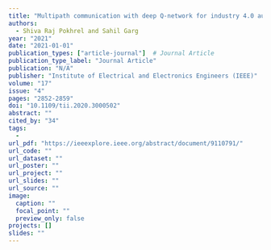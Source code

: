 ```yaml
---
title: "Multipath communication with deep Q-network for industry 4.0 automation and orchestration"
authors:
  - Shiva Raj Pokhrel and Sahil Garg
year: "2021"
date: "2021-01-01"
publication_types: ["article-journal"]  # Journal Article
publication_type_label: "Journal Article"
publication: "N/A"
publisher: "Institute of Electrical and Electronics Engineers (IEEE)"
volume: "17"
issue: "4"
pages: "2852-2859"
doi: "10.1109/tii.2020.3000502"
abstract: ""
cited_by: "34"
tags:
  - 
url_pdf: "https://ieeexplore.ieee.org/abstract/document/9110791/"
url_code: ""
url_dataset: ""
url_poster: ""
url_project: ""
url_slides: ""
url_source: ""
image:
  caption: ""
  focal_point: ""
  preview_only: false
projects: []
slides: ""
---
```

